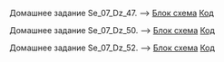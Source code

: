 Домашнее задание Se_07_Dz_47. --> [Блок схема](Se_07_Dz_47) [Код](Se_07_Dz_47/Program.cs)

Домашнее задание Se_07_Dz_50. --> [Блок схема](Se_07_Dz_50) [Код](Se_07_Dz_50/Program.cs)

Домашнее задание Se_07_Dz_52. --> [Блок схема](Se_07_Dz_52) [Код](Se_07_Dz_52/Program.cs)
